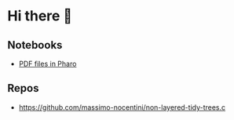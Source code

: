 # Hi there 👋

## Notebooks

- [PDF files in Pharo]([https://github.com/massimo-nocentini/Booklet-DSst/blob/da2863758c5188c0d6846405fe3e8eb42bc17576/images/BookletDSstTest-testPdf.pdf](https://github.com/massimo-nocentini/Booklet-DSst/blob/master/images/BookletDSstTest-testPdf.pdf)https://github.com/massimo-nocentini/Booklet-DSst/blob/master/images/BookletDSstTest-testPdf.pdf)

## Repos

- https://github.com/massimo-nocentini/non-layered-tidy-trees.c
